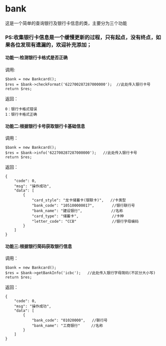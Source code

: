 # bank
这是一个简单的查询银行及银行卡信息的类，主要分为三个功能

### PS:收集银行卡信息是一个缓慢更新的过程，只有起点，没有终点，如果各位发现有遗漏的，欢迎补充添加；



#### 功能一:检测银行卡格式是否正确

调用:

```
$bank = new Bankcard();
$res = $bank->checkFormat('622700287287000000');  //此处传入银行卡号
return $res;
```

返回：

```
0：银行卡格式错误
1：银行卡格式正确
```



#### 功能二:根据银行卡号获取银行卡基础信息

调用：

```
$bank = new Bankcard();
$res = $bank->info('622700287287000000');   //此处传入银行卡号
return $res;
```

返回：

```
{
    "code": 0,
    "msg": "操作成功",
    "data": [
        {
            "card_style": "龙卡储蓄卡(银联卡)",   //卡类型
            "bank_code": "105100000017",        //银行联行号
            "bank_name": "建设银行",             //名称
            "card_type": "储蓄卡",               //卡种
            "letter_code": "CCB"                //银行字母编码
        }
    ]
}
```

#### 功能三:根据银行简码获取银行信息

调用：

```
$bank = new Bankcard();
$res = $bank->getBankInfo('icbc');   //此处传入银行字母简码(不区分大小写)
return $res;
```

返回：

```
{
    "code": 0,
    "msg": "操作成功",
    "data": [
        {
            "bank_code": "01020000",   //联行号
            "bank_name": "工商银行"     //名称
        }
    ]
}
```

